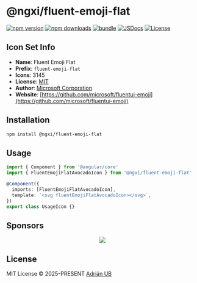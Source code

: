 # @ngxi/fluent-emoji-flat

[![npm version][npm-version-src]][npm-version-href]
[![npm downloads][npm-downloads-src]][npm-downloads-href]
[![bundle][bundle-src]][bundle-href]
[![JSDocs][jsdocs-src]][jsdocs-href]
[![License][license-src]][license-href]

## Icon Set Info

- **Name**: Fluent Emoji Flat
- **Prefix**: `fluent-emoji-flat`
- **Icons**: 3145
- **License**: [MIT](https://github.com/microsoft/fluentui-emoji/blob/main/LICENSE)
- **Author**: [Microsoft Corporation](https://github.com/microsoft/fluentui-emoji)
- **Website**: [https://github.com/microsoft/fluentui-emoji](https://github.com/microsoft/fluentui-emoji)

## Installation

```sh
npm install @ngxi/fluent-emoji-flat
```

## Usage

```ts
import { Component } from '@angular/core'
import { FluentEmojiFlatAvocadoIcon } from '@ngxi/fluent-emoji-flat'

@Component({
  imports: [FluentEmojiFlatAvocadoIcon],
  template: `<svg fluentEmojiFlatAvocadoIcon></svg>`,
})
export class UsageIcon {}
```

## Sponsors

<p align="center">
  <a href="https://cdn.jsdelivr.net/gh/adrian-ub/static/sponsors.svg">
    <img src='https://cdn.jsdelivr.net/gh/adrian-ub/static/sponsors.svg'/>
  </a>
</p>

## License

MIT License © 2025-PRESENT [Adrián UB](https://github.com/adrian-ub)

<!-- Badges -->

[npm-version-src]: https://img.shields.io/npm/v/@ngxi/fluent-emoji-flat?style=flat&colorA=080f12&colorB=1fa669
[npm-version-href]: https://npmjs.com/package/@ngxi/fluent-emoji-flat
[npm-downloads-src]: https://img.shields.io/npm/dm/@ngxi/fluent-emoji-flat?style=flat&colorA=080f12&colorB=1fa669
[npm-downloads-href]: https://npmjs.com/package/@ngxi/fluent-emoji-flat
[bundle-src]: https://img.shields.io/bundlephobia/minzip/@ngxi/fluent-emoji-flat?style=flat&colorA=080f12&colorB=1fa669&label=minzip
[bundle-href]: https://bundlephobia.com/result?p=@ngxi/fluent-emoji-flat
[license-src]: https://img.shields.io/npm/l/@ngxi/fluent-emoji-flat?style=flat&colorA=080f12&colorB=1fa669
[license-href]: https://github.com/adrian-ub/ngxi/blob/main/LICENSE
[jsdocs-src]: https://img.shields.io/badge/jsdocs-reference-080f12?style=flat&colorA=080f12&colorB=1fa669
[jsdocs-href]: https://www.jsdocs.io/package/@ngxi/fluent-emoji-flat
